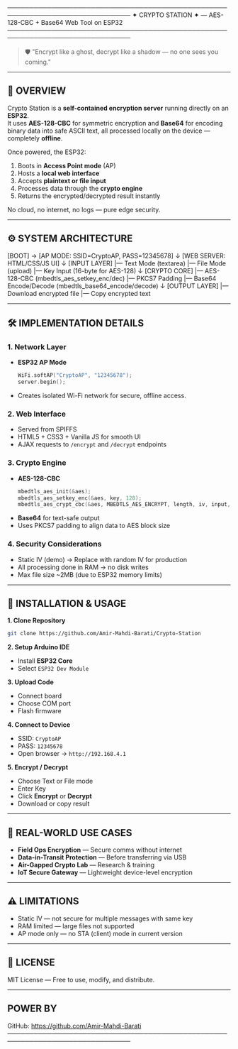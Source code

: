 
──────────────────────────────────────────────────────────────────────────────
        ✦ CRYPTO STATION ✦ — AES-128-CBC + Base64 Web Tool on ESP32
──────────────────────────────────────────────────────────────────────────────

> 🛡 "Encrypt like a ghost, decrypt like a shadow — no one sees you coming."  

-------------------------------------------------------------------------------
## 🧩 OVERVIEW
Crypto Station is a **self-contained encryption server** running directly on an **ESP32**.  
It uses **AES-128-CBC** for symmetric encryption and **Base64** for encoding binary data into safe ASCII text, all processed locally on the device — completely **offline**.

Once powered, the ESP32:
1. Boots in **Access Point mode** (AP)
2. Hosts a **local web interface**
3. Accepts **plaintext or file input**
4. Processes data through the **crypto engine**
5. Returns the encrypted/decrypted result instantly

No cloud, no internet, no logs — pure edge security.

-------------------------------------------------------------------------------
## ⚙ SYSTEM ARCHITECTURE

[BOOT] → [AP MODE: SSID=CryptoAP, PASS=12345678]
    ↓
[WEB SERVER: HTML/CSS/JS UI]
    ↓
[INPUT LAYER]
    |— Text Mode (textarea)
    |— File Mode (upload)
    |— Key Input (16-byte for AES-128)
    ↓
[CRYPTO CORE]
    |— AES-128-CBC (mbedtls_aes_setkey_enc/dec)
    |— PKCS7 Padding
    |— Base64 Encode/Decode (mbedtls_base64_encode/decode)
    ↓
[OUTPUT LAYER]
    |— Download encrypted file
    |— Copy encrypted text

-------------------------------------------------------------------------------
## 🛠 IMPLEMENTATION DETAILS

### 1. **Network Layer**
- **ESP32 AP Mode**  
  ```cpp
  WiFi.softAP("CryptoAP", "12345678");
  server.begin();
  ```
- Creates isolated Wi-Fi network for secure, offline access.

### 2. **Web Interface**
- Served from SPIFFS
- HTML5 + CSS3 + Vanilla JS for smooth UI
- AJAX requests to `/encrypt` and `/decrypt` endpoints

### 3. **Crypto Engine**
- **AES-128-CBC**
  ```cpp
  mbedtls_aes_init(&aes);
  mbedtls_aes_setkey_enc(&aes, key, 128);
  mbedtls_aes_crypt_cbc(&aes, MBEDTLS_AES_ENCRYPT, length, iv, input, output);
  ```
- **Base64** for text-safe output
- Uses PKCS7 padding to align data to AES block size

### 4. **Security Considerations**
- Static IV (demo) → Replace with random IV for production
- All processing done in RAM → no disk writes
- Max file size ~2MB (due to ESP32 memory limits)

-------------------------------------------------------------------------------
## 🚀 INSTALLATION & USAGE

**1. Clone Repository**
```bash
git clone https://github.com/Amir-Mahdi-Barati/Crypto-Station
```

**2. Setup Arduino IDE**
- Install **ESP32 Core**
- Select `ESP32 Dev Module`

**3. Upload Code**
- Connect board
- Choose COM port
- Flash firmware

**4. Connect to Device**
- SSID: `CryptoAP`
- PASS: `12345678`
- Open browser → `http://192.168.4.1`

**5. Encrypt / Decrypt**
- Choose Text or File mode
- Enter Key
- Click **Encrypt** or **Decrypt**
- Download or copy result

-------------------------------------------------------------------------------
## 📡 REAL-WORLD USE CASES
- **Field Ops Encryption** — Secure comms without internet
- **Data-in-Transit Protection** — Before transferring via USB
- **Air-Gapped Crypto Lab** — Research & training
- **IoT Secure Gateway** — Lightweight device-level encryption

-------------------------------------------------------------------------------
## ⚠ LIMITATIONS
- Static IV — not secure for multiple messages with same key
- RAM limited — large files not supported
- AP mode only — no STA (client) mode in current version

-------------------------------------------------------------------------------
## 📜 LICENSE
MIT License — Free to use, modify, and distribute.

-------------------------------------------------------------------------------
## POWER BY
GitHub: https://github.com/Amir-Mahdi-Barati
──────────────────────────────────────────────────────────────────────────────
